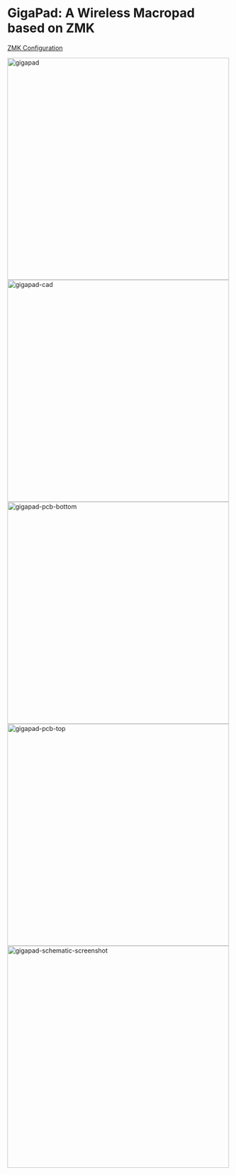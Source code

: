 # GigaPad: A Wireless Macropad based on ZMK
[ZMK Configuration](https://github.com/ubiqueIoT/zmk-config-gigapad)


<img width="500" alt="gigapad" src="https://github.com/ubiqueIoT/GigaPad/assets/8181497/a15fc941-54bb-4c40-9294-5e67a622507c">
</br>
<img width="500" alt="gigapad-cad" src="https://github.com/ubiqueIoT/GigaPad/assets/8181497/59dac0b4-4563-48e2-9a0e-661e131de27c">
</br>
<img width="500" alt="gigapad-pcb-bottom" src="https://github.com/ubiqueIoT/GigaPad/assets/8181497/0125aafd-ac2f-49f7-af15-5ba896c37de1">
</br>
<img width="500" alt="gigapad-pcb-top" src="https://github.com/ubiqueIoT/GigaPad/assets/8181497/c1f55be4-f268-42ff-a9c0-2012768c6a15">
</br>
<img width="500" alt="gigapad-schematic-screenshot" src="https://github.com/ubiqueIoT/GigaPad/assets/8181497/c0a9c040-daee-40cb-ab53-096773ab8201">
